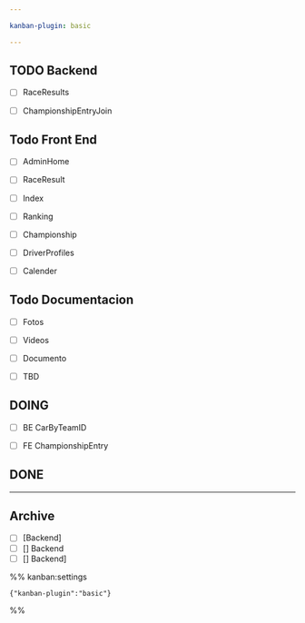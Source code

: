 ```yaml
---

kanban-plugin: basic

---
```


## TODO Backend

- [ ] RaceResults
- [ ] ChampionshipEntryJoin


## Todo Front End

- [ ] AdminHome
- [ ] RaceResult
- [ ] Index
- [ ] Ranking
- [ ] Championship
- [ ] DriverProfiles
- [ ] Calender


## Todo Documentacion

- [ ] Fotos
- [ ] Videos
- [ ] Documento
- [ ] TBD


## DOING

- [ ] BE CarByTeamID
- [ ] FE ChampionshipEntry


## DONE



***

## Archive

- [ ] [Backend]
- [ ] [] Backend
- [ ] [] Backend]

%% kanban:settings
```
{"kanban-plugin":"basic"}
```
%%